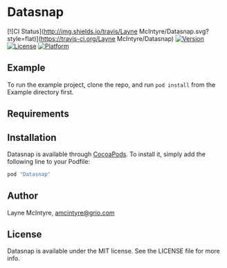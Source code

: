 # Datasnap

[![CI Status](http://img.shields.io/travis/Layne McIntyre/Datasnap.svg?style=flat)](https://travis-ci.org/Layne McIntyre/Datasnap)
[![Version](https://img.shields.io/cocoapods/v/Datasnap.svg?style=flat)](http://cocoapods.org/pods/Datasnap)
[![License](https://img.shields.io/cocoapods/l/Datasnap.svg?style=flat)](http://cocoapods.org/pods/Datasnap)
[![Platform](https://img.shields.io/cocoapods/p/Datasnap.svg?style=flat)](http://cocoapods.org/pods/Datasnap)

## Example

To run the example project, clone the repo, and run `pod install` from the Example directory first.

## Requirements

## Installation

Datasnap is available through [CocoaPods](http://cocoapods.org). To install
it, simply add the following line to your Podfile:

```ruby
pod "Datasnap"
```

## Author

Layne McIntyre, amcintyre@grio.com

## License

Datasnap is available under the MIT license. See the LICENSE file for more info.
